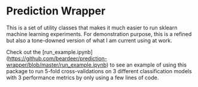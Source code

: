 # Prediction Wrapper

This is a set of utility classes that makes it much easier to run sklearn machine learning experiments. For demonstration purpose, this is a refined but also a tone-downed version of what I am current using at work. 

Check out the [run_example.ipynb] (https://github.com/beardeer/prediction-wrapper/blob/master/run_example.ipynb) to see an example of using this package to run 5-fold cross-validations on 3 different classification models with 3 performance metrics by only using a few lines of code.
